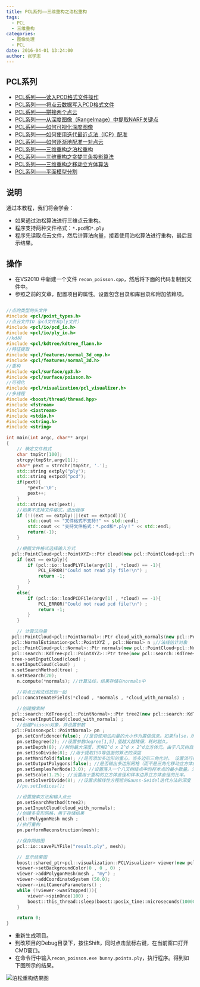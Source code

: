 ```yaml
---
title: PCL系列——三维重构之泊松重构
tags: 
  - PCL
  - 三维重构
categories:
  - 图像处理
  - PCL
date: 2016-04-01 13:24:00
author: 张学志
---
```





## PCL系列
* [PCL系列——读入PCD格式文件操作](http://zhangxuezhi.com/2016/03/30/PCL%E7%B3%BB%E5%88%97%E2%80%94%E2%80%94%E8%AF%BB%E5%85%A5PCD%E6%A0%BC%E5%BC%8F%E6%96%87%E4%BB%B6/)
* [PCL系列——将点云数据写入PCD格式文件](http://zhangxuezhi.com/2016/03/30/PCL%E7%B3%BB%E5%88%97%E2%80%94%E2%80%94%E5%B0%86%E7%82%B9%E4%BA%91%E6%95%B0%E6%8D%AE%E5%86%99%E5%85%A5PCD%E6%A0%BC%E5%BC%8F%E6%96%87%E4%BB%B6/)
* [PCL系列——拼接两个点云](http://zhangxuezhi.com/2016/04/20/PCL%E7%B3%BB%E5%88%97%E2%80%94%E2%80%94%E6%8B%BC%E6%8E%A5%E4%B8%A4%E4%B8%AA%E7%82%B9%E4%BA%91/)
* [PCL系列——从深度图像（RangeImage）中提取NARF关键点](http://zhangxuezhi.com/2016/03/30/PCL%E7%B3%BB%E5%88%97%E2%80%94%E2%80%94%E4%BB%8E%E6%B7%B1%E5%BA%A6%E5%9B%BE%E5%83%8F%EF%BC%88RangeImage%EF%BC%89%E4%B8%AD%E6%8F%90%E5%8F%96NARF%E5%85%B3%E9%94%AE%E7%82%B9/)
* [PCL系列——如何可视化深度图像](http://zhangxuezhi.com/2016/03/30/PCL%E7%B3%BB%E5%88%97%E2%80%94%E2%80%94%E5%A6%82%E4%BD%95%E5%8F%AF%E8%A7%86%E5%8C%96%E6%B7%B1%E5%BA%A6%E5%9B%BE%E5%83%8F/)
* [PCL系列——如何使用迭代最近点法（ICP）配准](http://zhangxuezhi.com/2016/03/31/PCL%E7%B3%BB%E5%88%97%E2%80%94%E2%80%94%E5%A6%82%E4%BD%95%E4%BD%BF%E7%94%A8%E8%BF%AD%E4%BB%A3%E6%9C%80%E8%BF%91%E7%82%B9%E6%B3%95%EF%BC%88ICP%EF%BC%89%E9%85%8D%E5%87%86/)
* [PCL系列——如何逐渐地配准一对点云](http://zhangxuezhi.com/2016/04/01/PCL%E7%B3%BB%E5%88%97%E2%80%94%E2%80%94%E5%A6%82%E4%BD%95%E9%80%90%E6%B8%90%E5%9C%B0%E9%85%8D%E5%87%86%E4%B8%80%E5%AF%B9%E7%82%B9%E4%BA%91/)
* [PCL系列——三维重构之泊松重构](http://zhangxuezhi.com/2016/04/01/PCL%E7%B3%BB%E5%88%97%E2%80%94%E2%80%94%E4%B8%89%E7%BB%B4%E9%87%8D%E6%9E%84%E4%B9%8B%E6%B3%8A%E6%9D%BE%E9%87%8D%E6%9E%84/)
* [PCL系列——三维重构之贪婪三角投影算法](http://zhangxuezhi.com/2016/04/01/PCL%E7%B3%BB%E5%88%97%E2%80%94%E2%80%94%E4%B8%89%E7%BB%B4%E9%87%8D%E6%9E%84%E4%B9%8B%E8%B4%AA%E5%A9%AA%E4%B8%89%E8%A7%92%E6%8A%95%E5%BD%B1%E7%AE%97%E6%B3%95/)
* [PCL系列——三维重构之移动立方体算法](http://zhangxuezhi.com/2016/04/01/PCL%E7%B3%BB%E5%88%97%E2%80%94%E2%80%94%E4%B8%89%E7%BB%B4%E9%87%8D%E6%9E%84%E4%B9%8B%E7%A7%BB%E5%8A%A8%E7%AB%8B%E6%96%B9%E4%BD%93%E7%AE%97%E6%B3%95/)
* [PCL系列——平面模型分割](http://zhangxuezhi.com/2016/04/20/PCL%E7%B3%BB%E5%88%97%E2%80%94%E2%80%94%E5%B9%B3%E9%9D%A2%E6%A8%A1%E5%9E%8B%E5%88%86%E5%89%B2/)


## 说明
通过本教程，我们将会学会：
* 如果通过泊松算法进行三维点云重构。
* 程序支持两种文件格式：`*.pcd`和`*.ply`
* 程序先读取点云文件，然后计算法向量，接着使用泊松算法进行重构，最后显示结果。

<!-- more -->


## 操作

* 在VS2010 中新建一个文件 `recon_poisson.cpp`，然后将下面的代码复制到文件中。
* 参照之前的文章，配置项目的属性。设置包含目录和库目录和附加依赖项。

``` cpp

//点的类型的头文件
#include <pcl/point_types.h>
//点云文件IO（pcd文件和ply文件）
#include <pcl/io/pcd_io.h>
#include <pcl/io/ply_io.h>
//kd树
#include <pcl/kdtree/kdtree_flann.h>
//特征提取
#include <pcl/features/normal_3d_omp.h>
#include <pcl/features/normal_3d.h>
//重构
#include <pcl/surface/gp3.h>
#include <pcl/surface/poisson.h>
//可视化
#include <pcl/visualization/pcl_visualizer.h>
//多线程
#include <boost/thread/thread.hpp>
#include <fstream>
#include <iostream>
#include <stdio.h>
#include <string.h>
#include <string>

int main(int argc, char** argv)
{
	// 确定文件格式
	char tmpStr[100];
	strcpy(tmpStr,argv[1]);
	char* pext = strrchr(tmpStr, '.');
	std::string extply("ply");
	std::string extpcd("pcd");
	if(pext){
		*pext='\0';
		pext++;
	}
	std::string ext(pext);
	//如果不支持文件格式，退出程序
	if (!((ext == extply)||(ext == extpcd))){
		std::cout << "文件格式不支持!" << std::endl;
		std::cout << "支持文件格式：*.pcd和*.ply！" << std::endl;
		return(-1);
	}

	//根据文件格式选择输入方式
  pcl::PointCloud<pcl::PointXYZ>::Ptr cloud(new pcl::PointCloud<pcl::PointXYZ>) ; //创建点云对象指针，用于存储输入
	if (ext == extply){
		if (pcl::io::loadPLYFile(argv[1] , *cloud) == -1){
			PCL_ERROR("Could not read ply file!\n") ;
			return -1;
		}
	}
	else{
		if (pcl::io::loadPCDFile(argv[1] , *cloud) == -1){
			PCL_ERROR("Could not read pcd file!\n") ;
			return -1;
		}
	}

	// 计算法向量
  pcl::PointCloud<pcl::PointNormal>::Ptr cloud_with_normals(new pcl::PointCloud<pcl::PointNormal>); //法向量点云对象指针
  pcl::NormalEstimation<pcl::PointXYZ , pcl::Normal> n ;//法线估计对象
  pcl::PointCloud<pcl::Normal>::Ptr normals(new pcl::PointCloud<pcl::Normal>) ;//存储估计的法线的指针
  pcl::search::KdTree<pcl::PointXYZ>::Ptr tree(new pcl::search::KdTree<pcl::PointXYZ>) ;
  tree->setInputCloud(cloud) ;
  n.setInputCloud(cloud) ;
  n.setSearchMethod(tree) ;
  n.setKSearch(20);
	n.compute(*normals); //计算法线，结果存储在normals中

	//将点云和法线放到一起
  pcl::concatenateFields(*cloud , *normals , *cloud_with_normals) ;

	//创建搜索树
  pcl::search::KdTree<pcl::PointNormal>::Ptr tree2(new pcl::search::KdTree<pcl::PointNormal>) ;
  tree2->setInputCloud(cloud_with_normals) ;
	//创建Poisson对象，并设置参数
  pcl::Poisson<pcl::PointNormal> pn ;
	pn.setConfidence(false); //是否使用法向量的大小作为置信信息。如果false，所有法向量均归一化。
	pn.setDegree(2); //设置参数degree[1,5],值越大越精细，耗时越久。
	pn.setDepth(8); //树的最大深度，求解2^d x 2^d x 2^d立方体元。由于八叉树自适应采样密度，指定值仅为最大深度。
	pn.setIsoDivide(8); //用于提取ISO等值面的算法的深度
	pn.setManifold(false); //是否添加多边形的重心，当多边形三角化时。 设置流行标志，如果设置为true，则对多边形进行细分三角话时添加重心，设置false则不添加
	pn.setOutputPolygons(false); //是否输出多边形网格（而不是三角化移动立方体的结果）
	pn.setSamplesPerNode(3.0); //设置落入一个八叉树结点中的样本点的最小数量。无噪声，[1.0-5.0],有噪声[15.-20.]平滑
	pn.setScale(1.25); //设置用于重构的立方体直径和样本边界立方体直径的比率。
	pn.setSolverDivide(8); //设置求解线性方程组的Gauss-Seidel迭代方法的深度
	//pn.setIndices();

	//设置搜索方法和输入点云
	pn.setSearchMethod(tree2);
	pn.setInputCloud(cloud_with_normals);
	//创建多变形网格，用于存储结果
	pcl::PolygonMesh mesh ;
	//执行重构
	pn.performReconstruction(mesh);

	//保存网格图
	pcl::io::savePLYFile("result.ply", mesh);

	// 显示结果图
	boost::shared_ptr<pcl::visualization::PCLVisualizer> viewer(new pcl::visualization::PCLVisualizer("3D viewer")) ;
	viewer->setBackgroundColor(0 , 0 , 0) ;
	viewer->addPolygonMesh(mesh , "my") ;
	viewer->addCoordinateSystem (50.0);
	viewer->initCameraParameters() ;
	while (!viewer->wasStopped()){
		viewer->spinOnce(100) ;
		boost::this_thread::sleep(boost::posix_time::microseconds(100000)) ;
	}

	return 0;
}

```

* 重新生成项目。
* 到改项目的Debug目录下，按住Shift，同时点击鼠标右键，在当前窗口打开CMD窗口。
* 在命令行中输入`recon_poisson.exe bunny.points.ply`，执行程序。得到如下图所示的结果。

![泊松重构结果图](http://img.blog.csdn.net/20160401093428810)